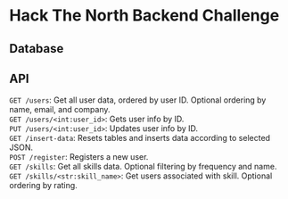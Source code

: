 # Hack The North Backend Challenge

## Database 

## API
`GET /users`: Get all user data, ordered by user ID. Optional ordering by name, email, and company. \
`GET /users/<int:user_id>`: Gets user info by ID. \
`PUT /users/<int:user_id>`: Updates user info by ID. \
`GET /insert-data`: Resets tables and inserts data according to selected JSON. \
`POST /register`: Registers a new user. \
`GET /skills`: Get all skills data. Optional filtering by frequency and name. \
`GET /skills/<str:skill_name>`: Get users associated with skill. Optional ordering by rating. 

